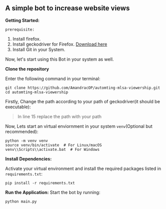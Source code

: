 ## A simple bot to increase website views
**Getting Started:**

`prerequisite:`

1. Install firefox.
2. Install geckodriver for Firefox. [Download here](https://github.com/mozilla/geckodriver/releases)
3. Install Git in your System.

Now, let's start using this Bot in your system as well.

**Clone the repository**

Enter the following command in your terminal:
```
git clone https://github.com/AmandracOP/automting-mlsa-viewership.git
cd automting-mlsa-viewership
```
 Firstly, Change the path according to your path of geckodriver(it should be executable):
 
> In line 15 replace the path with your path

 Now, Lets start an virtual enviornment in your system `venv`(Optional but recommended):
```
python -m venv venv
source venv/bin/activate  # For Linux/macOS
venv\\Scripts\\activate.bat  # For Windows
```
 **Install Dependencies:**
  
  Activate your virtual environment and install the required packages listed in `requirements.txt`:

```
pip install -r requirements.txt
```

 **Run the Application:**
 Start the bot by running:

```
python main.py
```
